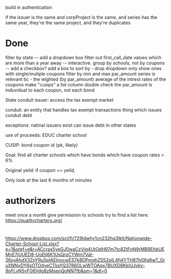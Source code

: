 build in authentication

if the issuer is the same and corpProject is the same, and series has the same year, they're the same project, and they're duplicates



# Done
filter by state -- add a dropdown box
filter out first_call_date values which are more than a year away -- interactive.
group by schools, not by coupons -- add a checkbox?
add a box to sort by - drop dropdown
only show ones with single/mutiple coupons
filter by min and max par_amount
series is relevant
tic - the wighted (by par_amount) average of the intrest rates of the coupons
make "cusips" a list column
double check the par_amount is induvidual to each coupon, not each bond







State conduit issuer:
    access the tax exempt market

conduit: an entity that handles tax exempt transactions
    thing which issues conduit debt

exceptions: natinal issuers exist
    can issue debt in other states


use of proceeds: EDUC charter school

CUSIP: bond coupon id (pk, likely)

Goal:
    find all charter schools which have bonds which have coupon rates > 6%


Original yeild:
    if coupon == yeild,


Only look at the last 6 months of minutes


# authorizers
meet once a month
give permission to schools
try to find a list here: https://qualitycharters.org/

#

https://www.dropbox.com/scl/fi/729ldwhy1cn232hq3lklt/Nationwide-Charter-School-List.xlsx?e=1&oref=e&r=ACcrax5yeGJ0waCzVig4UtOdH97m7tc8ZtFnN9rMB9EhbUEMnE7jUUED8-UoEti6K1UsQroCYWm7VaI-36oyAhdX3ZnYRu5pIAEInocwES7k8DPmqhZS52pIL4fj4YTH87h0Xg6wT_GruXNNvDY6sOTOdyeCTksYQ3786OLwWTOAqx7BUXD6KkiUJvkv-9nFLyN5yFG6Vdg8zMseoQoNN7fb&sm=1&dl=0